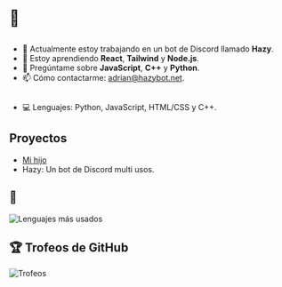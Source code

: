 # 👋

## 
- 🔭 Actualmente estoy trabajando en un bot de Discord llamado **Hazy**.
- 🌱 Estoy aprendiendo **React**, **Tailwind** y **Node.js**.
- 💬 Pregúntame sobre **JavaScript**, **C++** y **Python**.
- 📫 Cómo contactarme: [adrian@hazybot.net](mailto:adrian@hazybot.net).

##
- 💻 Lenguajes: Python, JavaScript, HTML/CSS y C++.

## Proyectos 
- [Mi hijo](https://kilomborp.net)
- Hazy: Un bot de Discord multi usos.

## 🚀 
![Lenguajes más usados](https://github-readme-stats.vercel.app/api/top-langs/?username=Blxsted&layout=compact&theme=radical)

## 🏆 Trofeos de GitHub
![Trofeos](https://github-profile-trophy.vercel.app/?username=Blxsted&theme=onedark)




